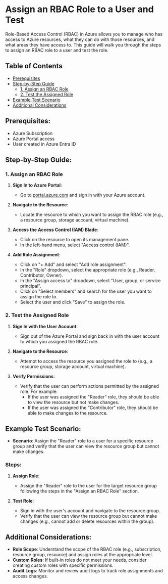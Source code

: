 # Assign an RBAC Role to a User and Test

Role-Based Access Control (RBAC) in Azure allows you to manage who has access to Azure resources, what they can do with those resources, and what areas they have access to. This guide will walk you through the steps to assign an RBAC role to a user and test the role.

## Table of Contents
- [Prerequisites](#prerequisites)
- [Step-by-Step Guide](#step-by-step-guide)
  - [1. Assign an RBAC Role](#1-assign-an-rbac-role)
  - [2. Test the Assigned Role](#2-test-the-assigned-role)
- [Example Test Scenario](#example-test-scenario)
- [Additional Considerations](#additional-considerations)

## Prerequisites:
- Azure Subscription
- Azure Portal access
- User created in Azure Entra ID

## Step-by-Step Guide:

### 1. Assign an RBAC Role

1. **Sign In to Azure Portal**:
   - Go to [portal.azure.com](https://portal.azure.com/) and sign in with your Azure account.

2. **Navigate to the Resource**:
   - Locate the resource to which you want to assign the RBAC role (e.g., a resource group, storage account, virtual machine).

3. **Access the Access Control (IAM) Blade**:
   - Click on the resource to open its management pane.
   - In the left-hand menu, select "Access control (IAM)".

4. **Add Role Assignment**:
   - Click on "+ Add" and select "Add role assignment".
   - In the "Role" dropdown, select the appropriate role (e.g., Reader, Contributor, Owner).
   - In the "Assign access to" dropdown, select "User, group, or service principal".
   - Click on "Select members" and search for the user you want to assign the role to.
   - Select the user and click "Save" to assign the role.

### 2. Test the Assigned Role

1. **Sign In with the User Account**:
   - Sign out of the Azure Portal and sign back in with the user account to which you assigned the RBAC role.

2. **Navigate to the Resource**:
   - Attempt to access the resource you assigned the role to (e.g., a resource group, storage account, virtual machine).

3. **Verify Permissions**:
   - Verify that the user can perform actions permitted by the assigned role. For example:
     - If the user was assigned the "Reader" role, they should be able to view the resource but not make changes.
     - If the user was assigned the "Contributor" role, they should be able to make changes to the resource.

## Example Test Scenario:

- **Scenario**: Assign the "Reader" role to a user for a specific resource group and verify that the user can view the resource group but cannot make changes.

### Steps:

1. **Assign Role**:
   - Assign the "Reader" role to the user for the target resource group following the steps in the "Assign an RBAC Role" section.

2. **Test Role**:
   - Sign in with the user's account and navigate to the resource group.
   - Verify that the user can view the resource group but cannot make changes (e.g., cannot add or delete resources within the group).

## Additional Considerations:

- **Role Scope**: Understand the scope of the RBAC role (e.g., subscription, resource group, resource) and assign roles at the appropriate level.
- **Custom Roles**: If built-in roles do not meet your needs, consider creating custom roles with specific permissions.
- **Audit Logs**: Monitor and review audit logs to track role assignments and access changes.
